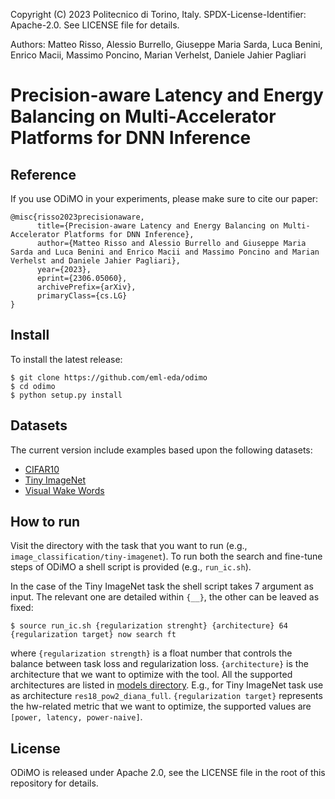 Copyright (C) 2023 Politecnico di Torino, Italy. SPDX-License-Identifier: Apache-2.0. See LICENSE file for details.

Authors: Matteo Risso, Alessio Burrello, Giuseppe Maria Sarda, Luca Benini, Enrico Macii, Massimo Poncino, Marian Verhelst, Daniele Jahier Pagliari

# Precision-aware Latency and Energy Balancing on Multi-Accelerator Platforms for DNN Inference

## Reference
If you use ODiMO in your experiments, please make sure to cite our paper:
```
@misc{risso2023precisionaware,
      title={Precision-aware Latency and Energy Balancing on Multi-Accelerator Platforms for DNN Inference}, 
      author={Matteo Risso and Alessio Burrello and Giuseppe Maria Sarda and Luca Benini and Enrico Macii and Massimo Poncino and Marian Verhelst and Daniele Jahier Pagliari},
      year={2023},
      eprint={2306.05060},
      archivePrefix={arXiv},
      primaryClass={cs.LG}
}
```

## Install
To install the latest release:
```
$ git clone https://github.com/eml-eda/odimo
$ cd odimo
$ python setup.py install
```

## Datasets
The current version include examples based upon the following datasets:
- [CIFAR10](./image_classification/cifar10/)
- [Tiny ImageNet](./image_classification/tiny-imagenet/)
- [Visual Wake Words](./visual_wake_words)

## How to run
Visit the directory with the task that you want to run (e.g., `image_classification/tiny-imagenet`).
To run both the search and fine-tune steps of ODiMO a shell script is provided (e.g., `run_ic.sh`).

In the case of the Tiny ImageNet task the shell script takes 7 argument as input. The relevant one are detailed within `{__}`, the other can be leaved as fixed:
```
$ source run_ic.sh {regularization strenght} {architecture} 64 {regularization target} now search ft
```

where `{regularization strength}` is a float number that controls the balance between task loss and regularization loss. `{architecture}` is the architecture that we want to optimize with the tool. All the supported architectures are listed in [models directory](./models). E.g., for Tiny ImageNet task use as architecture `res18_pow2_diana_full`. `{regularization target}` represents the hw-related metric that we want to optimize, the supported values are `[power, latency, power-naive]`.

## License
ODiMO is released under Apache 2.0, see the LICENSE file in the root of this repository for details.